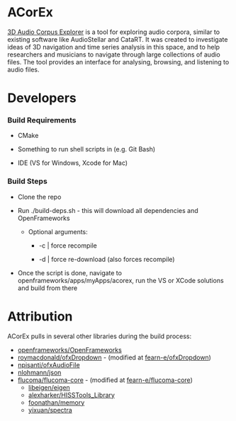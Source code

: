 # ACorEx
[3D Audio Corpus Explorer](https://acorex.fearne.net) is a tool for exploring audio corpora, similar to existing software like AudioStellar and CataRT. It was created to investigate ideas of 3D navigation and time series analysis in this space, and to help researchers and musicians to navigate through large collections of audio files. The tool provides an interface for analysing, browsing, and listening to audio files.

# Developers 
### Build Requirements

* CMake

* Something to run shell scripts in (e.g. Git Bash)

* IDE (VS for Windows, Xcode for Mac)

### Build Steps

* Clone the repo

* Run ./build-deps.sh - this will download all dependencies and OpenFrameworks

  * Optional arguments:

    * -c | force recompile

    * -d | force re-download (also forces recompile)

* Once the script is done, navigate to openframeworks/apps/myApps/acorex, run the VS or XCode solutions and build from there

# Attribution

ACorEx pulls in several other libraries during the build process:
* [openframeworks/OpenFrameworks](https://github.com/openframeworks/openframeworks)
* [roymacdonald/ofxDropdown](https://github.com/roymacdonald/ofxDropdown) - (modified at [fearn-e/ofxDropdown](https://github.com/fearn-e/ofxDropdown))
* [npisanti/ofxAudioFile](https://github.com/npisanti/ofxAudioFile)
* [nlohmann/json](https://github.com/nlohmann/json)
* [flucoma/flucoma-core](https://github.com/flucoma/flucoma-core) - (modified at [fearn-e/flucoma-core](https://github.com/fearn-e/flucoma-core))
  * [libeigen/eigen](https://gitlab.com/libeigen/eigen)
  * [alexharker/HISSTools_Library](https://github.com/alexharker/hisstools_library)
  * [foonathan/memory](https://github.com/foonathan/memory)
  * [yixuan/spectra](https://github.com/yixuan/spectra)
